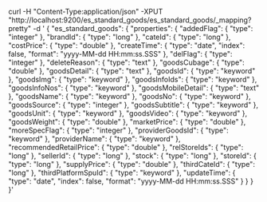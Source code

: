 curl -H "Content-Type:application/json" -XPUT "http://localhost:9200/es_standard_goods/es_standard_goods/_mapping?pretty" -d '
{
    "es_standard_goods":
    {
        "properties":
        {
            "addedFlag":
            {
                "type": "integer"
            },
            "brandId":
            {
                "type": "long"
            },
            "cateId":
            {
                "type": "long"
            },
            "costPrice":
            {
                "type": "double"
            },
            "createTime":
            {
                "type": "date",
                "index": false,
                "format": "yyyy-MM-dd HH:mm:ss.SSS"
            },
            "delFlag":
            {
                "type": "integer"
            },
            "deleteReason":
            {
                "type": "text"
            },
            "goodsCubage":
            {
                "type": "double"
            },
            "goodsDetail":
            {
                "type": "text"
            },
            "goodsId":
            {
                "type": "keyword"
            },
            "goodsImg":
            {
                "type": "keyword"
            },
            "goodsInfoIds":
            {
                "type": "keyword"
            },
            "goodsInfoNos":
            {
                "type": "keyword"
            },
            "goodsMobileDetail":
            {
                "type": "text"
            },
            "goodsName":
            {
                "type": "keyword"
            },
            "goodsNo":
            {
                "type": "keyword"
            },
            "goodsSource":
            {
                "type": "integer"
            },
            "goodsSubtitle":
            {
                "type": "keyword"
            },
            "goodsUnit":
            {
                "type": "keyword"
            },
            "goodsVideo":
            {
                "type": "keyword"
            },
            "goodsWeight":
            {
                "type": "double"
            },
            "marketPrice":
            {
                "type": "double"
            },
            "moreSpecFlag":
            {
                "type": "integer"
            },
            "providerGoodsId":
            {
                "type": "keyword"
            },
            "providerName":
            {
                "type": "keyword"
            },
            "recommendedRetailPrice":
            {
                "type": "double"
            },
            "relStoreIds":
            {
                "type": "long"
            },
            "sellerId":
            {
                "type": "long"
            },
            "stock":
            {
                "type": "long"
            },
            "storeId":
            {
                "type": "long"
            },
            "supplyPrice":
            {
                "type": "double"
            },
            "thirdCateId":
            {
                "type": "long"
            },
            "thirdPlatformSpuId":
            {
                "type": "keyword"
            },
            "updateTime":
            {
                "type": "date",
                "index": false,
                "format": "yyyy-MM-dd HH:mm:ss.SSS"
            }
        }
    }
}'